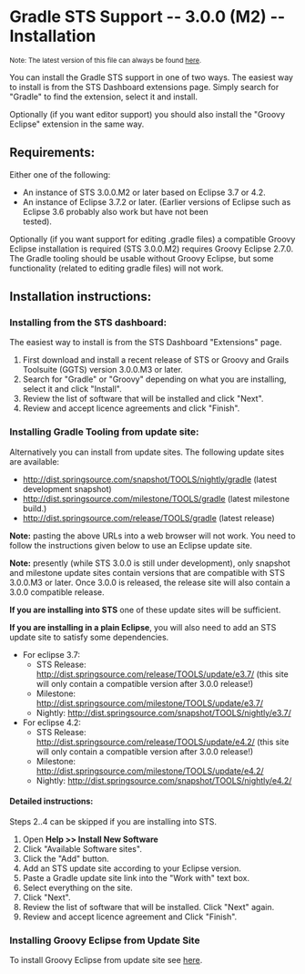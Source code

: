 Gradle STS Support -- 3.0.0 (M2) -- Installation
================================================

<small>Note: The latest version of this file can always be found [here][latest].</small>

You can install the Gradle STS support in one of two ways. The easiest
way to install is from the STS Dashboard extensions page. Simply search
for "Gradle" to find the extension, select it and install.

Optionally (if you want editor support) you should also install the "Groovy Eclipse" extension in the same way.

Requirements:
-------------

Either one of the following:

 * An instance of STS 3.0.0.M2 or later based on Eclipse 3.7 or 4.2.
 * An instance of Eclipse 3.7.2 or later. (Earlier versions of Eclipse such as Eclipse 3.6 probably also work but have not been   
   tested).

Optionally (if you want support for editing .gradle files) a compatible Groovy Eclipse installation is 
required (STS 3.0.0.M2) requires Groovy Eclipse 2.7.0. The Gradle tooling should be usable without Groovy Eclipse, but some functionality (related to editing gradle files) will not work.

Installation instructions:
--------------------------

### Installing from the STS dashboard:

The easiest way to install is from the STS Dashboard "Extensions" page.

  1. First download and install a recent release of STS or Groovy and Grails Toolsuite (GGTS) version 3.0.0.M3 or later.
  3. Search for "Gradle" or "Groovy" depending on what you are installing, select it and click "Install".
  4. Review the list of software that will be installed and click "Next".
  5. Review and accept licence agreements and click "Finish".

### Installing Gradle Tooling from update site:

Alternatively you can install from update sites. The following update
sites are available:

  * http://dist.springsource.com/snapshot/TOOLS/nightly/gradle (latest development snapshot)
  * http://dist.springsource.com/milestone/TOOLS/gradle (latest milestone build.)
  * http://dist.springsource.com/release/TOOLS/gradle (latest release)

**Note:** pasting the above URLs into a web browser will not work. You need
to follow the instructions given below to use an Eclipse update site.

**Note:** presently (while STS 3.0.0 is still under development), only snapshot and milestone update sites contain versions 
that are compatible with STS 3.0.0.M3 or later. Once 3.0.0 is released, the release site will also contain a 3.0.0 compatible 
release.

**If you are installing into STS** one of these update sites will be
sufficient.

**If you are installing in a plain Eclipse**, you will also need to add an STS update site to satisfy some dependencies.

  * For eclipse 3.7:
     * STS Release: http://dist.springsource.com/release/TOOLS/update/e3.7/ (this site will only contain a compatible version after 3.0.0 release!)
     * Milestone: http://dist.springsource.com/milestone/TOOLS/update/e3.7/
     * Nightly: http://dist.springsource.com/snapshot/TOOLS/nightly/e3.7/
  * For eclipse 4.2:
     * STS Release: http://dist.springsource.com/release/TOOLS/update/e4.2/ (this site will only contain a compatible version after 3.0.0 release!)
     * Milestone: http://dist.springsource.com/milestone/TOOLS/update/e4.2/
     * Nightly: http://dist.springsource.com/snapshot/TOOLS/nightly/e4.2/
     
#### Detailed instructions: 

Steps 2..4 can be skipped if you are installing into STS.

 1. Open **Help >> Install New Software**
 2. Click "Available Software sites".
 3. Click the "Add" button.
 4. Add an STS update site according to your Eclipse version.
 5. Paste a Gradle update site link into the "Work with" text box.
 6. Select everything on the site.
 7. Click "Next".
 8. Review the list of software that will be installed. Click "Next" again.
 9. Review and accept licence agreement and Click "Finish".
  
### Installing Groovy Eclipse from Update Site

To install Groovy Eclipse from update site see [here][greclipse].

   [latest]: http://static.springsource.org/sts/docs/latest/reference/html/gradle/  "Latest Gradle Docs"
   [greclipse]: http://groovy.codehaus.org/Eclipse+Plugin "Groovy Eclipse"

